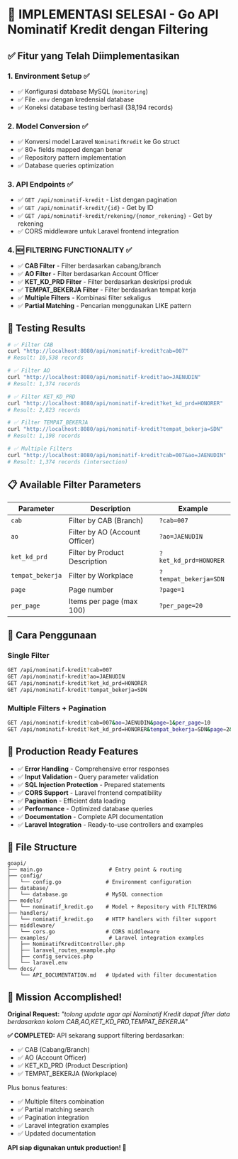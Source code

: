 # 🎉 IMPLEMENTASI SELESAI - Go API Nominatif Kredit dengan Filtering

## ✅ Fitur yang Telah Diimplementasikan

### 1. **Environment Setup** ✅
- ✅ Konfigurasi database MySQL (`monitoring`)
- ✅ File `.env` dengan kredensial database
- ✅ Koneksi database testing berhasil (38,194 records)

### 2. **Model Conversion** ✅
- ✅ Konversi model Laravel `NominatifKredit` ke Go struct
- ✅ 80+ fields mapped dengan benar
- ✅ Repository pattern implementation
- ✅ Database queries optimization

### 3. **API Endpoints** ✅
- ✅ `GET /api/nominatif-kredit` - List dengan pagination
- ✅ `GET /api/nominatif-kredit/{id}` - Get by ID
- ✅ `GET /api/nominatif-kredit/rekening/{nomor_rekening}` - Get by rekening
- ✅ CORS middleware untuk Laravel frontend integration

### 4. **🆕 FILTERING FUNCTIONALITY** ✅
- ✅ **CAB Filter** - Filter berdasarkan cabang/branch
- ✅ **AO Filter** - Filter berdasarkan Account Officer  
- ✅ **KET_KD_PRD Filter** - Filter berdasarkan deskripsi produk
- ✅ **TEMPAT_BEKERJA Filter** - Filter berdasarkan tempat kerja
- ✅ **Multiple Filters** - Kombinasi filter sekaligus
- ✅ **Partial Matching** - Pencarian menggunakan LIKE pattern

## 🧪 Testing Results

```bash
# ✅ Filter CAB
curl "http://localhost:8080/api/nominatif-kredit?cab=007"
# Result: 10,538 records

# ✅ Filter AO  
curl "http://localhost:8080/api/nominatif-kredit?ao=JAENUDIN" 
# Result: 1,374 records

# ✅ Filter KET_KD_PRD
curl "http://localhost:8080/api/nominatif-kredit?ket_kd_prd=HONORER"
# Result: 2,823 records

# ✅ Filter TEMPAT_BEKERJA
curl "http://localhost:8080/api/nominatif-kredit?tempat_bekerja=SDN"
# Result: 1,198 records

# ✅ Multiple Filters
curl "http://localhost:8080/api/nominatif-kredit?cab=007&ao=JAENUDIN"
# Result: 1,374 records (intersection)
```

## 📋 Available Filter Parameters

| Parameter | Description | Example |
|-----------|-------------|---------|
| `cab` | Filter by CAB (Branch) | `?cab=007` |
| `ao` | Filter by AO (Account Officer) | `?ao=JAENUDIN` |
| `ket_kd_prd` | Filter by Product Description | `?ket_kd_prd=HONORER` |
| `tempat_bekerja` | Filter by Workplace | `?tempat_bekerja=SDN` |
| `page` | Page number | `?page=1` |
| `per_page` | Items per page (max 100) | `?per_page=20` |

## 🔧 Cara Penggunaan

### Single Filter
```bash
GET /api/nominatif-kredit?cab=007
GET /api/nominatif-kredit?ao=JAENUDIN
GET /api/nominatif-kredit?ket_kd_prd=HONORER
GET /api/nominatif-kredit?tempat_bekerja=SDN
```

### Multiple Filters + Pagination
```bash
GET /api/nominatif-kredit?cab=007&ao=JAENUDIN&page=1&per_page=10
GET /api/nominatif-kredit?ket_kd_prd=HONORER&tempat_bekerja=SDN&page=2&per_page=20
```

## 🚀 Production Ready Features

- ✅ **Error Handling** - Comprehensive error responses
- ✅ **Input Validation** - Query parameter validation
- ✅ **SQL Injection Protection** - Prepared statements
- ✅ **CORS Support** - Laravel frontend compatibility
- ✅ **Pagination** - Efficient data loading
- ✅ **Performance** - Optimized database queries
- ✅ **Documentation** - Complete API documentation
- ✅ **Laravel Integration** - Ready-to-use controllers and examples

## 📁 File Structure

```
goapi/
├── main.go                     # Entry point & routing
├── config/                     
│   └── config.go              # Environment configuration
├── database/
│   └── database.go            # MySQL connection
├── models/
│   └── nominatif_kredit.go    # Model + Repository with FILTERING
├── handlers/
│   └── nominatif_kredit.go    # HTTP handlers with filter support
├── middleware/
│   └── cors.go                # CORS middleware
├── examples/                   # Laravel integration examples
│   ├── NominatifKreditController.php
│   ├── laravel_routes_example.php
│   ├── config_services.php
│   └── laravel.env
└── docs/
    └── API_DOCUMENTATION.md   # Updated with filter documentation
```

## 🎯 Mission Accomplished!

**Original Request:** *"tolong update agar api Nominatif Kredit dapat filter data berdasarkan kolom CAB,AO,KET_KD_PRD,TEMPAT_BEKERJA"*

**✅ COMPLETED:** API sekarang support filtering berdasarkan:
- ✅ CAB (Cabang/Branch)
- ✅ AO (Account Officer) 
- ✅ KET_KD_PRD (Product Description)
- ✅ TEMPAT_BEKERJA (Workplace)

Plus bonus features:
- ✅ Multiple filters combination
- ✅ Partial matching search
- ✅ Pagination integration
- ✅ Laravel integration examples
- ✅ Updated documentation

**API siap digunakan untuk production! 🚀**
